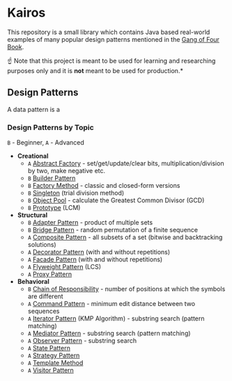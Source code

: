 # Kairos
This repository is a small library which contains Java based real-world examples of many popular design patterns mentioned in the [Gang of Four Book](https://en.wikipedia.org/wiki/Design_Patterns).

:point_up: Note that this project is meant to be used for learning and researching purposes 
only and it is **not** meant to be used for production.*

## Design Patterns

A data pattern is a 

### Design Patterns by Topic

`B` - Beginner, `A` - Advanced

* **Creational**
  * `A` [Abstract Factory](src/com/murshidazher/creational/abstract) - set/get/update/clear bits, multiplication/division by two, make negative etc.
  * `B` [Builder Pattern](src/com/murshidazher/creational/builder) 
  * `B` [Factory Method](src/com/murshidazher/creational/factory) - classic and closed-form versions
  * `B` [Singleton](src/com/murshidazher/creational/singleton) (trial division method)
  * `B` [Object Pool](src/com/murshidazher/creational/objectPool) - calculate the Greatest Common Divisor (GCD)
  * `B` [Prototype](src/com/murshidazher/creational/prototype) (LCM)
* **Structural**
  * `B` [Adapter Pattern](src/com/murshidazher/structural/adapter) - product of multiple sets
  * `B` [Bridge Pattern](src/com/murshidazher/structural/bridge) - random permutation of a finite sequence
  * `A` [Composite Pattern](src/com/murshidazher/structural/composite) - all subsets of a set (bitwise and backtracking solutions)
  * `A` [Decorator Pattern](src/com/murshidazher/structural/decorator) (with and without repetitions)
  * `A` [Facade Pattern](src/com/murshidazher/structural/facade) (with and without repetitions)
  * `A` [Flyweight Pattern](src/com/murshidazher/structural/flyweight) (LCS)
  * `A` [Proxy Pattern](src/com/murshidazher/structural/proxy)
* **Behavioral**
  * `B` [Chain of Responsibility](src/com/murshidazher/behavioral/chainOfResponsibility) - number of positions at which the symbols are different
  * `A` [Command Pattern](src/com/murshidazher/behavioral/command) - minimum edit distance between two sequences
  * `A` [Iterator Pattern](src/com/murshidazher/behavioral/iterator) (KMP Algorithm) - substring search (pattern matching)
  * `A` [Mediator Pattern](src/com/murshidazher/behavioral/mediator) - substring search (pattern matching)
  * `A` [Observer Pattern](src/com/murshidazher/behavioral/memento) - substring search
  * `A` [State Pattern](src/com/murshidazher/behavioral/observer)
  * `A` [Strategy Pattern](src/com/murshidazher/behavioral/state)
  * `A` [Template Method](src/com/murshidazher/behavioral/template)
  * `A` [Visitor Pattern](src/com/murshidazher/behavioral/visitor)
